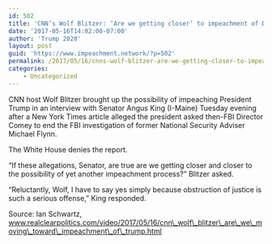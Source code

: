 ```yaml
---
id: 502
title: 'CNN’s Wolf Blitzer: ‘Are we getting closer’ to impeachment of Donald Trump?'
date: '2017-05-16T14:02:00-07:00'
author: 'Trump 2020'
layout: post
guid: 'https://www.impeachment.network/?p=502'
permalink: /2017/05/16/cnns-wolf-blitzer-are-we-getting-closer-to-impeachment-of-donald-trump/
categories:
    - Uncategorized
---
```


CNN host Wolf Blitzer brought up the possibility of impeaching President Trump in an interview with Senator Angus King (I-Maine) Tuesday evening after a New York Times article alleged the president asked then-FBI Director Comey to end the FBI investigation of former National Security Adviser Michael Flynn.

The White House denies the report.

“If these allegations, Senator, are true are we getting closer and closer to the possibility of yet another impeachment process?” Blitzer asked.

“Reluctantly, Wolf, I have to say yes simply because obstruction of justice is such a serious offense,” King responded.

Source: Ian Schwartz, www.realclearpolitics.com/video/2017/05/16/cnn\_wolf\_blitzer\_are\_we\_moving\_toward\_impeachment\_of\_trump.html